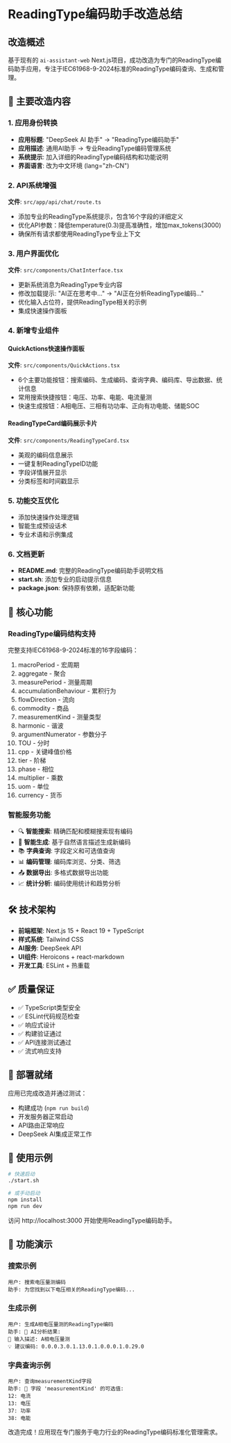 # ReadingType编码助手改造总结

## 改造概述

基于现有的 `ai-assistant-web` Next.js项目，成功改造为专门的ReadingType编码助手应用，专注于IEC61968-9-2024标准的ReadingType编码查询、生成和管理。

## 🔄 主要改造内容

### 1. 应用身份转换
- **应用标题**: "DeepSeek AI 助手" → "ReadingType编码助手"
- **应用描述**: 通用AI助手 → 专业ReadingType编码管理系统
- **系统提示**: 加入详细的ReadingType编码结构和功能说明
- **界面语言**: 改为中文环境 (lang="zh-CN")

### 2. API系统增强
**文件**: `src/app/api/chat/route.ts`
- 添加专业的ReadingType系统提示，包含16个字段的详细定义
- 优化API参数：降低temperature(0.3)提高准确性，增加max_tokens(3000)
- 确保所有请求都使用ReadingType专业上下文

### 3. 用户界面优化
**文件**: `src/components/ChatInterface.tsx`
- 更新系统消息为ReadingType专业内容
- 修改加载提示: "AI正在思考中..." → "AI正在分析ReadingType编码..."
- 优化输入占位符，提供ReadingType相关的示例
- 集成快速操作面板

### 4. 新增专业组件

#### QuickActions快速操作面板
**文件**: `src/components/QuickActions.tsx`
- 6个主要功能按钮：搜索编码、生成编码、查询字典、编码库、导出数据、统计信息
- 常用搜索快捷按钮：电压、功率、电能、电流量测
- 快速生成按钮：A相电压、三相有功功率、正向有功电能、储能SOC

#### ReadingTypeCard编码展示卡片
**文件**: `src/components/ReadingTypeCard.tsx`
- 美观的编码信息展示
- 一键复制ReadingTypeID功能
- 字段详情展开显示
- 分类标签和时间戳显示

### 5. 功能交互优化
- 添加快速操作处理逻辑
- 智能生成预设话术
- 专业术语和示例集成

### 6. 文档更新
- **README.md**: 完整的ReadingType编码助手说明文档
- **start.sh**: 添加专业的启动提示信息
- **package.json**: 保持原有依赖，适配新功能

## 🎯 核心功能

### ReadingType编码结构支持
完整支持IEC61968-9-2024标准的16字段编码：
1. macroPeriod - 宏周期
2. aggregate - 聚合
3. measurePeriod - 测量周期
4. accumulationBehaviour - 累积行为
5. flowDirection - 流向
6. commodity - 商品
7. measurementKind - 测量类型
8. harmonic - 谐波
9. argumentNumerator - 参数分子
10. TOU - 分时
11. cpp - 关键峰值价格
12. tier - 阶梯
13. phase - 相位
14. multiplier - 乘数
15. uom - 单位
16. currency - 货币

### 智能服务功能
- 🔍 **智能搜索**: 精确匹配和模糊搜索现有编码
- 🚀 **智能生成**: 基于自然语言描述生成新编码
- 📚 **字典查询**: 字段定义和可选值查询
- 📊 **编码管理**: 编码库浏览、分类、筛选
- 📤 **数据导出**: 多格式数据导出功能
- 📈 **统计分析**: 编码使用统计和趋势分析

## 🛠️ 技术架构

- **前端框架**: Next.js 15 + React 19 + TypeScript
- **样式系统**: Tailwind CSS
- **AI服务**: DeepSeek API
- **UI组件**: Heroicons + react-markdown
- **开发工具**: ESLint + 热重载

## ✅ 质量保证

- ✅ TypeScript类型安全
- ✅ ESLint代码规范检查
- ✅ 响应式设计
- ✅ 构建验证通过
- ✅ API连接测试通过
- ✅ 流式响应支持

## 🚀 部署就绪

应用已完成改造并通过测试：
- 构建成功 (`npm run build`)
- 开发服务器正常启动
- API路由正常响应
- DeepSeek AI集成正常工作

## 📝 使用示例

```bash
# 快速启动
./start.sh

# 或手动启动
npm install
npm run dev
```

访问 http://localhost:3000 开始使用ReadingType编码助手。

## 🔗 功能演示

### 搜索示例
```
用户: 搜索电压量测编码
助手: 为您找到以下电压相关的ReadingType编码...
```

### 生成示例
```
用户: 生成A相电压量测的ReadingType编码
助手: 🤖 AI分析结果:
📝 输入描述: A相电压量测
💡 建议编码: 0.0.0.3.0.1.13.0.1.0.0.0.1.0.29.0
```

### 字典查询示例
```
用户: 查询measurementKind字段
助手: 📖 字段 'measurementKind' 的可选值:
12: 电流
13: 电压
37: 功率
38: 电能
```

改造完成！应用现在专门服务于电力行业的ReadingType编码标准化管理需求。 